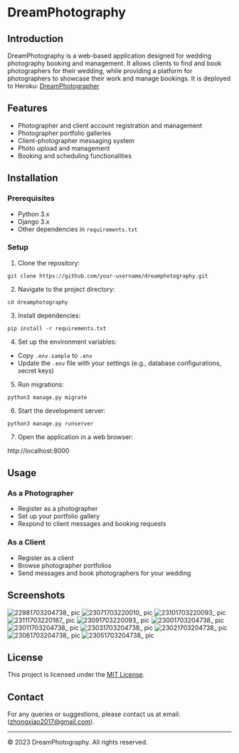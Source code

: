 # DreamPhotography

## Introduction
DreamPhotography is a web-based application designed for wedding photography booking and management. It allows clients to find and book photographers for their wedding, while providing a platform for photographers to showcase their work and manage bookings. It is deployed to Heroku: [DreamPhotographer](https://dreamphotography-f9294ed19bab.herokuapp.com/)


## Features
- Photographer and client account registration and management
- Photographer portfolio galleries
- Client-photographer messaging system
- Photo upload and management
- Booking and scheduling functionalities

## Installation

### Prerequisites
- Python 3.x
- Django 3.x
- Other dependencies in `requirements.txt`

### Setup
1. Clone the repository:

`git clone https://github.com/your-username/dreamphotography.git`

2. Navigate to the project directory:

`cd dreamphotography`

3. Install dependencies:

`pip install -r requirements.txt`

4. Set up the environment variables:
- Copy `.env.sample` to `.env`
- Update the `.env` file with your settings (e.g., database configurations, secret keys)

5. Run migrations:

`python3 manage.py migrate`


6. Start the development server:

`python3 manage.py runserver`


7. Open the application in a web browser:

http://localhost:8000


## Usage

### As a Photographer
- Register as a photographer
- Set up your portfolio gallery
- Respond to client messages and booking requests

### As a Client
- Register as a client
- Browse photographer portfolios
- Send messages and book photographers for your wedding


## Screenshots
![22981703204738_ pic](https://github.com/JennyZhong2022/Dream-Photography/assets/109143979/9861dd46-952d-469f-ac10-3b85e17a1585)
![23071703220010_ pic](https://github.com/JennyZhong2022/Dream-Photography/assets/109143979/afc64eeb-3b47-4da6-9325-a2663e4dad7e)
![23101703220093_ pic](https://github.com/JennyZhong2022/Dream-Photography/assets/109143979/ba296a5a-0eb1-4980-9f67-b186096ee509)
![23111703220187_ pic](https://github.com/JennyZhong2022/Dream-Photography/assets/109143979/fdc20c78-c2ee-4d4b-a47f-0aabbb984af7)
![23091703220093_ pic](https://github.com/JennyZhong2022/Dream-Photography/assets/109143979/5125f069-65e3-4f0e-bc3f-a48c4ba5d4fc)
![23001703204738_ pic](https://github.com/JennyZhong2022/Dream-Photography/assets/109143979/a94470bf-3721-4b94-9d4c-574712370a48)
![23011703204738_ pic](https://github.com/JennyZhong2022/Dream-Photography/assets/109143979/93f2f335-3661-46bd-a3fc-84751f8cc4e1)
![23031703204738_ pic](https://github.com/JennyZhong2022/Dream-Photography/assets/109143979/e55f4973-6306-4ea2-b495-4ee773988d51)
![23021703204738_ pic](https://github.com/JennyZhong2022/Dream-Photography/assets/109143979/d107e156-de68-4d04-89dd-f41592a88930)
![23061703204738_ pic](https://github.com/JennyZhong2022/Dream-Photography/assets/109143979/9c9967a5-36cd-4b88-b9ac-2596f4bece91)
![23051703204738_ pic](https://github.com/JennyZhong2022/Dream-Photography/assets/109143979/bc858e3b-232d-49e9-b802-68c900f40d07)

## License
This project is licensed under the [MIT License](LICENSE).

## Contact
For any queries or suggestions, please contact us at email:(zhongxiao2017@gmail.com).

---

© 2023 DreamPhotography. All rights reserved.
